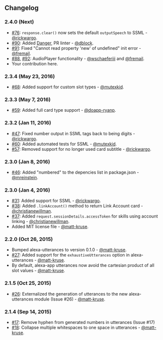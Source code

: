 ## Changelog

### 2.4.0 (Next)

* [#76](https://github.com/matt-kruse/alexa-app/pull/76): `response.clear()` now sets the default `outputSpeech` to SSML - [@rickwargo](https://github.com/rickwargo).
* [#90](https://github.com/matt-kruse/alexa-app/pull/90): Added [Danger](http://danger.systems), PR linter - [@dblock](https://github.com/dblock).
* [#91](https://github.com/matt-kruse/alexa-app/pull/91): Fixed "Cannot read property 'new' of undefined" init error - [@fremail](https://github.com/fremail).
* [#88](https://github.com/matt-kruse/alexa-app/pull/88), [#92](https://github.com/matt-kruse/alexa-app/pull/92): AudioPlayer functionality - [@wschaeferiii](https://github.com/wschaeferiii) and [@fremail](https://github.com/fremail).
* Your contribution here.

### 2.3.4 (May 23, 2016)

* [#68](https://github.com/matt-kruse/alexa-app/pull/68): Added support for custom slot types - [@mutexkid](https://github.com/mutexkid).

### 2.3.3 (May 7, 2016)

* [#59](https://github.com/matt-kruse/alexa-app/pull/59): Added full card type support - [@doapp-ryanp](https://github.com/doapp-ryanp).

### 2.3.2 (Jan 11, 2016)

* [#47](https://github.com/matt-kruse/alexa-app/pull/47): Fixed number output in SSML tags back to being digits - [@rickwargo](https://github.com/rickwargo).
* [#60](https://github.com/matt-kruse/alexa-app/pull/60): Added automated tests for SSML - [@mutexkid](https://github.com/mutexkid).
* [#57](https://github.com/matt-kruse/alexa-app/pull/57): Removed support for no longer used card subtitle - [@rickwargo](https://github.com/rickwargo).

### 2.3.0 (Jan 8, 2016)

* [#46](https://github.com/matt-kruse/alexa-app/pull/46): Added "numbered" to the depencies list in package.json - [@mreinstein](https://github.com/mreinstein).

### 2.3.0 (Jan 4, 2016)

* [#31](https://github.com/matt-kruse/alexa-app/pull/31): Added support for SSML - [@rickwargo](https://github.com/rickwargo).
* [#38](https://github.com/matt-kruse/alexa-app/pull/38): Added `.linkAccount()` method to return Link Account card - [@christianewillman](https://github.com/christianewillman).
* [#37](https://github.com/matt-kruse/alexa-app/pull/37): Added `request.sessionDetails.accessToken` for skills using account linking - [@christianewillman](https://github.com/christianewillman).
* Added MIT license file - [@matt-kruse](https://github.com/matt-kruse).

### 2.2.0 (Oct 26, 2015)

* Bumped alexa-utterances to version 0.1.0 - [@matt-kruse](https://github.com/matt-kruse).
* [#27](https://github.com/matt-kruse/alexa-app/issues/27): Added support for the `exhaustiveUtterances` option in alexa-utterances - [@matt-kruse](https://github.com/matt-kruse).
* By default, alexa-app utterances now avoid the cartesian product of all slot values - [@matt-kruse](https://github.com/matt-kruse).

### 2.1.5 (Oct 25, 2015)

* [#26](https://github.com/matt-kruse/alexa-app/issues/26): Externalized the generation of utterances to the new alexa-utterances module (Issue #26) - [@matt-kruse](https://github.com/matt-kruse).

### 2.1.4 (Sep 14, 2015)

* [#17](https://github.com/matt-kruse/alexa-app/issues/17): Remove hyphen from generated numbers in utterances (Issue #17)
* [#18](https://github.com/matt-kruse/alexa-app/issues/18): Collapse multiple whitespaces to one space in utterances - [@matt-kruse](https://github.com/matt-kruse).
